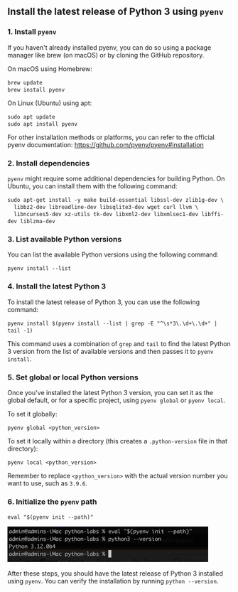 ## Install the latest release of Python 3 using `pyenv`

### 1. Install `pyenv`

If you haven't already installed pyenv, you can do so using a package manager like brew (on macOS) or by cloning the GitHub repository.

On macOS using Homebrew:

```shell
brew update
brew install pyenv
```

On Linux (Ubuntu) using apt:

```shell
sudo apt update
sudo apt install pyenv
```

For other installation methods or platforms, you can refer to the official pyenv documentation: https://github.com/pyenv/pyenv#installation

### 2. Install dependencies

`pyenv` might require some additional dependencies for building Python.
On Ubuntu, you can install them with the following command:

```shell
sudo apt-get install -y make build-essential libssl-dev zlib1g-dev \
  libbz2-dev libreadline-dev libsqlite3-dev wget curl llvm \
  libncurses5-dev xz-utils tk-dev libxml2-dev libxmlsec1-dev libffi-dev liblzma-dev
```

### 3. List available Python versions

You can list the available Python versions using the following command:

```shell
pyenv install --list
```

### 4. Install the latest Python 3

To install the latest release of Python 3, you can use the following command:

```shell
pyenv install $(pyenv install --list | grep -E "^\s*3\.\d+\.\d+" | tail -1)
```

This command uses a combination of `grep` and `tail` to find the latest Python 3 version from the list of available versions and then passes it to `pyenv install`.

### 5. Set global or local Python versions

Once you've installed the latest Python 3 version, you can set it as the global default, or for a specific project, using `pyenv global` or `pyenv local`.

To set it globally:

```shell
pyenv global <python_version>
```

To set it locally within a directory (this creates a `.python-version` file in that directory):

```shell
pyenv local <python_version>
```

Remember to replace `<python_version>` with the actual version number you want to use, such as `3.9.6`.

### 6. Initialize the `pyenv` path

```shell
eval "$(pyenv init --path)"
```

![init_pyenv_path.png](img/init_pyenv_path.png)

After these steps, you should have the latest release of Python 3 installed using `pyenv`.
You can verify the installation by running `python --version`.

